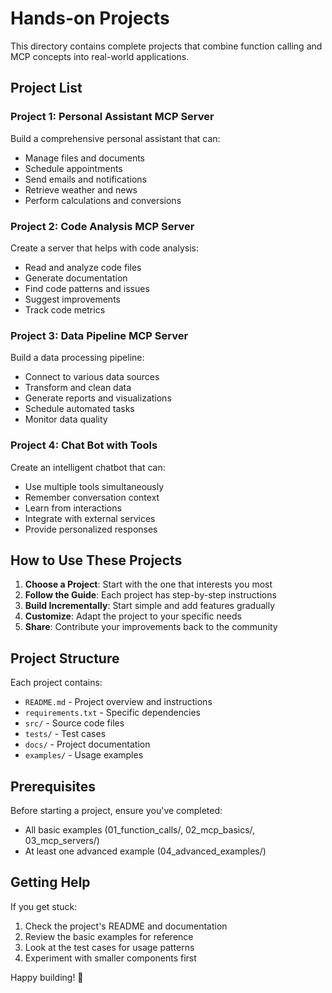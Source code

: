 # Hands-on Projects

This directory contains complete projects that combine function calling and MCP concepts into real-world applications.

## Project List

### Project 1: Personal Assistant MCP Server
Build a comprehensive personal assistant that can:
- Manage files and documents
- Schedule appointments
- Send emails and notifications
- Retrieve weather and news
- Perform calculations and conversions

### Project 2: Code Analysis MCP Server
Create a server that helps with code analysis:
- Read and analyze code files
- Generate documentation
- Find code patterns and issues
- Suggest improvements
- Track code metrics

### Project 3: Data Pipeline MCP Server
Build a data processing pipeline:
- Connect to various data sources
- Transform and clean data
- Generate reports and visualizations
- Schedule automated tasks
- Monitor data quality

### Project 4: Chat Bot with Tools
Create an intelligent chatbot that can:
- Use multiple tools simultaneously
- Remember conversation context
- Learn from interactions
- Integrate with external services
- Provide personalized responses

## How to Use These Projects

1. **Choose a Project**: Start with the one that interests you most
2. **Follow the Guide**: Each project has step-by-step instructions
3. **Build Incrementally**: Start simple and add features gradually
4. **Customize**: Adapt the project to your specific needs
5. **Share**: Contribute your improvements back to the community

## Project Structure

Each project contains:
- `README.md` - Project overview and instructions
- `requirements.txt` - Specific dependencies
- `src/` - Source code files
- `tests/` - Test cases
- `docs/` - Project documentation
- `examples/` - Usage examples

## Prerequisites

Before starting a project, ensure you've completed:
- All basic examples (01_function_calls/, 02_mcp_basics/, 03_mcp_servers/)
- At least one advanced example (04_advanced_examples/)

## Getting Help

If you get stuck:
1. Check the project's README and documentation
2. Review the basic examples for reference
3. Look at the test cases for usage patterns
4. Experiment with smaller components first

Happy building! 🚀
